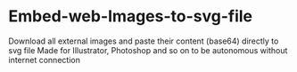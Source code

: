 # Embed-web-Images-to-svg-file
Download all external images and paste their content (base64) directly to svg file
Made for Illustrator, Photoshop and so on to be autonomous without internet connection
